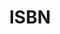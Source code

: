 ---
title: 'ISBN'
field: 'is.identifier.isbn'
slug: 'global-isbn'
description: 'International standard book number'
required: False
module: 'Form'
cluster: 'Global'
policy: 'Free value. Single value only.'
layout: 'home'
---